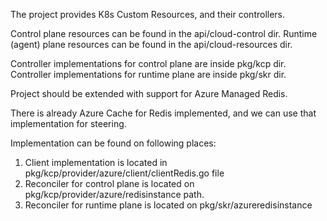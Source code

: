 
The project provides K8s Custom Resources, and their controllers.

Control plane resources can be found in the api/cloud-control dir.
Runtime (agent) plane resources can be found in the api/cloud-resources dir.

Controller implementations for control plane are inside pkg/kcp dir.
Controller implementations for runtime plane are inside pkg/skr dir.

Project should be extended with support for Azure Managed Redis.

There is already Azure Cache for Redis implemented, and we can use that implementation for steering.

Implementation can be found on following places:
1. Client implementation is located in pkg/kcp/provider/azure/client/clientRedis.go file
2. Reconciler for control plane is located on pkg/kcp/provider/azure/redisinstance path.
3. Reconciler for runtime plane is located on pkg/skr/azureredisinstance

